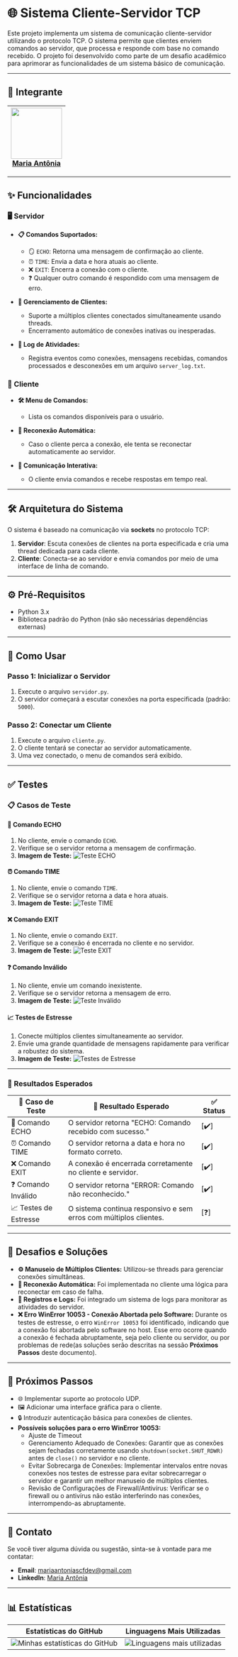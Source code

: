 # 🌐 Sistema Cliente-Servidor TCP

Este projeto implementa um sistema de comunicação cliente-servidor utilizando o protocolo TCP. O sistema permite que clientes enviem comandos ao servidor, que processa e responde com base no comando recebido. O projeto foi desenvolvido como parte de um desafio acadêmico para aprimorar as funcionalidades de um sistema básico de comunicação.

---

## 👤 Integrante

| <img src="https://github.com/mariaantoniadev.png" width="115"> <br> **[Maria Antônia](https://github.com/mariaantoniadev)** |
| :---: |

---

## ✨ Funcionalidades

### 🖥️ Servidor
- **📋 Comandos Suportados:**
  - 🪞 `ECHO`: Retorna uma mensagem de confirmação ao cliente.
  - ⏰ `TIME`: Envia a data e hora atuais ao cliente.
  - ❌ `EXIT`: Encerra a conexão com o cliente.
  - ❓ Qualquer outro comando é respondido com uma mensagem de erro.

- **👥 Gerenciamento de Clientes:**
  - Suporte a múltiplos clientes conectados simultaneamente usando threads.
  - Encerramento automático de conexões inativas ou inesperadas.

- **📜 Log de Atividades:**
  - Registra eventos como conexões, mensagens recebidas, comandos processados e desconexões em um arquivo `server_log.txt`.

### 📱 Cliente
- **🛠️ Menu de Comandos:**
  - Lista os comandos disponíveis para o usuário.

- **🔄 Reconexão Automática:**
  - Caso o cliente perca a conexão, ele tenta se reconectar automaticamente ao servidor.

- **💬 Comunicação Interativa:**
  - O cliente envia comandos e recebe respostas em tempo real.

---

## 🛠️ Arquitetura do Sistema

O sistema é baseado na comunicação via **sockets** no protocolo TCP:
1. **Servidor**: Escuta conexões de clientes na porta especificada e cria uma thread dedicada para cada cliente.
2. **Cliente**: Conecta-se ao servidor e envia comandos por meio de uma interface de linha de comando.

---

## ⚙️ Pré-Requisitos

- Python 3.x
- Biblioteca padrão do Python (não são necessárias dependências externas)

---

## 🚀 Como Usar

### Passo 1: Inicializar o Servidor
1. Execute o arquivo `servidor.py`.
2. O servidor começará a escutar conexões na porta especificada (padrão: `5000`).

### Passo 2: Conectar um Cliente
1. Execute o arquivo `cliente.py`.
2. O cliente tentará se conectar ao servidor automaticamente.
3. Uma vez conectado, o menu de comandos será exibido.

---

## ✅ Testes

### 📋 Casos de Teste
#### 📢 **Comando ECHO**
1. No cliente, envie o comando `ECHO`.
2. Verifique se o servidor retorna a mensagem de confirmação.
3. **Imagem de Teste:**
   ![Teste ECHO](./images/test_echo.png)

#### ⏰ **Comando TIME**
1. No cliente, envie o comando `TIME`.
2. Verifique se o servidor retorna a data e hora atuais.
3. **Imagem de Teste:**
   ![Teste TIME](./images/test_time.png)

#### ❌ **Comando EXIT**
1. No cliente, envie o comando `EXIT`.
2. Verifique se a conexão é encerrada no cliente e no servidor.
3. **Imagem de Teste:**
   ![Teste EXIT](./images/test_exit.png)

#### ❓ **Comando Inválido**
1. No cliente, envie um comando inexistente.
2. Verifique se o servidor retorna a mensagem de erro.
3. **Imagem de Teste:**
   ![Teste Inválido](./images/test_invalid.png)

#### 📈 **Testes de Estresse**
1. Conecte múltiplos clientes simultaneamente ao servidor.
2. Envie uma grande quantidade de mensagens rapidamente para verificar a robustez do sistema.
3. **Imagem de Teste:**
   ![Testes de Estresse](./images/test_stress.png)

---

### 📝 Resultados Esperados
| 🧪 Caso de Teste   | 🏁 Resultado Esperado                                                   | ✅ Status  |
|--------------------|------------------------------------------------------------------------|-----------|
| 📢 Comando ECHO    | O servidor retorna "ECHO: Comando recebido com sucesso."              | [✔️]       |
| ⏰ Comando TIME    | O servidor retorna a data e hora no formato correto.                  | [✔️]       |
| ❌ Comando EXIT    | A conexão é encerrada corretamente no cliente e servidor.             | [✔️]       |
| ❓ Comando Inválido| O servidor retorna "ERROR: Comando não reconhecido."                  | [✔️]       |
| 📈 Testes de Estresse | O sistema continua responsivo e sem erros com múltiplos clientes. | [❓]       |

---

## 🧩 Desafios e Soluções

- **⚙️ Manuseio de Múltiplos Clientes:** Utilizou-se threads para gerenciar conexões simultâneas.
- **🔄 Reconexão Automática:** Foi implementada no cliente uma lógica para reconectar em caso de falha.
- **📜 Registros e Logs:** Foi integrado um sistema de logs para monitorar as atividades do servidor.
- **❌ Erro WinError 10053 - Conexão Abortada pelo Software:** Durante os testes de estresse, o erro `WinError 10053` foi identificado, indicando que a conexão foi abortada pelo software no host. Esse erro ocorre quando a conexão é fechada abruptamente, seja pelo cliente ou servidor, ou por problemas de rede(as soluções serão descritas na sessão **Próximos Passos** deste documento). 

---

## 🚧 Próximos Passos

- 🌐 Implementar suporte ao protocolo UDP.
- 🖼️ Adicionar uma interface gráfica para o cliente.
- 🔒 Introduzir autenticação básica para conexões de clientes.
- **Possíveis soluções para o erro WinError 10053:**  
   - Ajuste de Timeout
   - Gerenciamento Adequado de Conexões: Garantir que as conexões sejam fechadas corretamente usando `shutdown(socket.SHUT_RDWR)` antes de `close()` no servidor e no cliente.
   - Evitar Sobrecarga de Conexões: Implementar intervalos entre novas conexões nos testes de estresse para evitar sobrecarregar o servidor e garantir um melhor manuseio de múltiplos clientes.
   - Revisão de Configurações de Firewall/Antivírus: Verificar se o firewall ou o antivírus não estão interferindo nas conexões, interrompendo-as abruptamente.

---

## 📧 Contato

Se você tiver alguma dúvida ou sugestão, sinta-se à vontade para me contatar:

- **Email**: [mariaantoniascfdev@gmail.com](mailto:mariaantoniascfdev@gmail.com)
- **LinkedIn**: [Maria Antônia](https://www.linkedin.com/in/mariaantoniadev)

---

## 📊 Estatísticas

| Estatísticas do GitHub | Linguagens Mais Utilizadas |
| ----------------------- | --------------------------- |
| ![Minhas estatísticas do GitHub](https://github-readme-stats.vercel.app/api?username=mariaantoniadev&show_icons=true&theme=radical) | ![Linguagens mais utilizadas](https://github-readme-stats.vercel.app/api/top-langs/?username=mariaantoniadev&layout=compact&theme=radical) |
